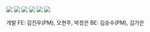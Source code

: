 <div>
  <img src="https://img.shields.io/badge/REACT-61DAFB?style=flat&logo=REACT&logoColor=white"/>
  <img src="https://img.shields.io/badge/React Router-CA4245?style=flat&logo=React-Router&logoColor=white"/>
  <img src="https://img.shields.io/badge/Sass-CC6699?style=flat&logo=SASS&logoColor=white"/>
  <img src="https://img.shields.io/badge/Git-F05032?style=flat&logo=GIT&logoColor=white"/>
  <img src="https://img.shields.io/badge/GitHub-F05032?style=flat&logo=GitHub&logoColor=white"/>
  <img src="https://img.shields.io/badge/JavaScript-F7DF1E?style=flat&logo=JavaScript&logoColor=white"/>
</div>

개발
FE: 김진우(PM), 오현주, 박정은
BE: 김승수(PM), 김가은
